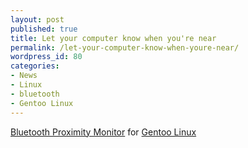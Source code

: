 ```yaml
---
layout: post
published: true
title: Let your computer know when you're near
permalink: /let-your-computer-know-when-youre-near/
wordpress_id: 80
categories:
- News
- Linux
- bluetooth
- Gentoo Linux
---
```



<a href="http://en.gentoo-wiki.com/wiki/Main_Page">Bluetooth Proximity Monitor</a> for <a href="http://www.gentoo.org/">Gentoo Linux</a>
